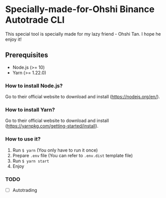 # Specially-made-for-Ohshi Binance Autotrade CLI

This special tool is specially made for my lazy friend - Ohshi Tan. I hope he enjoy it!

## Prerequisites

-   Node.js (>= 10)
-   Yarn (>= 1.22.0)

### How to install Node.js?

Go to their official website to download and install (https://nodejs.org/en/).

### How to install Yarn?

Go to their official website to download and install (https://yarnpkg.com/getting-started/install).

### How to use it?

1. Run `$ yarn` (You only have to run it once)
2. Prepare `.env` file (You can refer to `.env.dist` template file)
3. Run `$ yarn start`
4. Enjoy

### TODO

-   [ ] Autotrading
